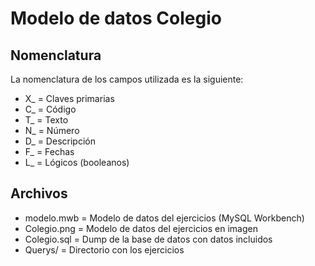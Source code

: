 # Modelo de datos Colegio

## Nomenclatura

La nomenclatura de los campos utilizada es la siguiente:
* X_ = Claves primarias
* C_ = Código
* T_ = Texto
* N_ = Número
* D_ = Descripción
* F_ = Fechas
* L_ = Lógicos (booleanos)

## Archivos

* modelo.mwb = Modelo de datos del ejercicios (MySQL Workbench)
* Colegio.png = Modelo de datos del ejercicios en imagen
* Colegio.sql = Dump de la base de datos con datos incluidos
* Querys/ = Directorio con los ejercicios
